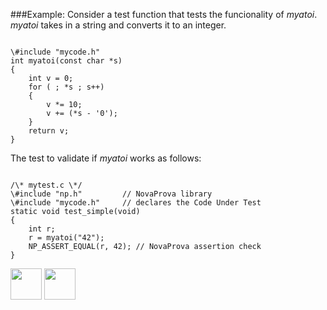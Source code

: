 ###Example: 
  Consider a test function that tests the funcionality of <I>myatoi</I>. <I>myatoi</I> takes in a 
  string and converts it to an integer.
<pre><code>
\#include "mycode.h"
int myatoi(const char *s)
{
    int v = 0;
    for ( ; *s ; s++)
    {
        v *= 10;
        v += (*s - '0');
    }
    return v;
}
</pre></code>

The test to validate if <I>myatoi</I> works as follows:
<pre><code>
/\* mytest.c \*/
\#include "np.h"         // NovaProva library 
\#include "mycode.h"     // declares the Code Under Test 
static void test_simple(void)
{
    int r;
    r = myatoi("42");
    NP_ASSERT_EQUAL(r, 42); // NovaProva assertion check 
}
</pre></code>


[<img src="https://cloud.githubusercontent.com/assets/14101008/10718970/e8253ecc-7b43-11e5-8fcb-af3acab64686.png" width="50" height="50"></img>](https://github.com/hariniiyer/CSCI-5828_Presentation2_Testing-Frameworks/blob/master/NovaProvaMock.md)
[<img src="https://cloud.githubusercontent.com/assets/14101008/10718969/e5b6db32-7b43-11e5-886a-b848ca79f105.png" width="50" height="50"></img>](https://github.com/hariniiyer/CSCI-5828_Presentation2_Testing-Frameworks/blob/master/Pythonframe.md)
